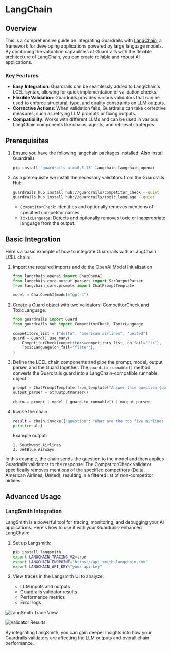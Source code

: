 # LangChain

## Overview

This is a comprehensive guide on integrating Guardrails with [LangChain](https://github.com/langchain-ai/langchain), a framework for developing applications powered by large language models. By combining the validation capabilities of Guardrails with the flexible architecture of LangChain, you can create reliable and robust AI applications.

### Key Features

- **Easy Integration**: Guardrails can be seamlessly added to LangChain's LCEL syntax, allowing for quick implementation of validation checks.
- **Flexible Validation**: Guardrails provides various validators that can be used to enforce structural, type, and quality constraints on LLM outputs.
- **Corrective Actions**: When validation fails, Guardrails can take corrective measures, such as retrying LLM prompts or fixing outputs.
- **Compatibility**: Works with different LLMs and can be used in various LangChain components like chains, agents, and retrieval strategies.

## Prerequisites

1. Ensure you have the following langchain packages installed. Also install Guardrails

    ```bash
    pip install "guardrails-ai>=0.5.13" langchain langchain_openai
    ```

2. As a prerequisite we install the necessary validators from the Guardrails Hub:

    ```bash
    guardrails hub install hub://guardrails/competitor_check --quiet
    guardrails hub install hub://guardrails/toxic_language --quiet
    ```

   - `CompetitorCheck`: Identifies and optionally removes mentions of specified competitor names.
   - `ToxicLanguage`: Detects and optionally removes toxic or inappropriate language from the output.

## Basic Integration

Here's a basic example of how to integrate Guardrails with a LangChain LCEL chain:

1. Import the required imports and do the OpenAI Model Initialization

    ```python
    from langchain_openai import ChatOpenAI
    from langchain_core.output_parsers import StrOutputParser
    from langchain_core.prompts import ChatPromptTemplate

    model = ChatOpenAI(model="gpt-4")
    ```

2. Create a Guard object with two validators: CompetitorCheck and ToxicLanguage.

    ```python
    from guardrails import Guard
    from guardrails.hub import CompetitorCheck, ToxicLanguage

    competitors_list = ["delta", "american airlines", "united"]
    guard = Guard().use_many(
        CompetitorCheck(competitors=competitors_list, on_fail="fix"),
        ToxicLanguage(on_fail="filter"),
    )
    ```

3. Define the LCEL chain components and pipe the prompt, model, output parser, and the Guard together.
The `guard.to_runnable()` method converts the Guardrails guard into a LangChain-compatible runnable object.

    ```python
    prompt = ChatPromptTemplate.from_template("Answer this question {question}")
    output_parser = StrOutputParser()

    chain = prompt | model | guard.to_runnable() | output_parser
    ```

4. Invoke the chain

    ```python
    result = chain.invoke({"question": "What are the top five airlines for domestic travel in the US?"})
    print(result)
    ```

    Example output:
    ```
    1. Southwest Airlines
    3. JetBlue Airways
    ```

In this example, the chain sends the question to the model and then applies Guardrails validators to the response. The CompetitorCheck validator specifically removes mentions of the specified competitors (Delta, American Airlines, United), resulting in a filtered list of non-competitor airlines.

## Advanced Usage

### LangSmith Integration

LangSmith is a powerful tool for tracing, monitoring, and debugging your AI applications. Here's how to use it with your Guardrails-enhanced LangChain:

1. Set up Langsmith:

   ```bash
   pip install langsmith
   export LANGCHAIN_TRACING_V2=true
   export LANGCHAIN_ENDPOINT="https://api.smith.langchain.com"
   export LANGCHAIN_API_KEY="your-api-key"
   ```

2. View traces in the Langsmith UI to analyze:
   - LLM inputs and outputs
   - Guardrails validator results
   - Performance metrics
   - Error logs

![LangSmith Trace View](./assets/langsmith_1.png)

![Validator Results](./assets/langsmith_2.png)

By integrating LangSmith, you can gain deeper insights into how your Guardrails validators are affecting the LLM outputs and overall chain performance.